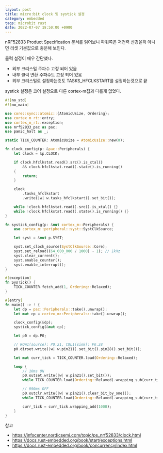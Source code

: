 ```yaml
---
layout: post
title: micro:bit clock 및 systick 설정
category: embedded
tags: microbit rust
date: 2022-07-07 18:50:00 +0900
---
```


nRF52833 Product Specification 문서를 읽어보니 파워쪽은 저전력 신경쓸꺼 아니면 리셋 기본값으로 충분해 보인다.

클럭 설정이 매우 간단했다.
- 외부 크리스털 주파수 고정 되어 있음
- 내부 클럭 변환 주파수도 고정 되어 있음
- 외부 크리스털로 설정하는것도 TASKS_HFCLKSTART를 설정하는것으로 끝

systick 설정은 코어 설정으로 다른 cortex-m칩과 다를게 없었다.

```rust
#![no_std]
#![no_main]

use core::sync::atomic::{AtomicUsize, Ordering};
use cortex_m_rt::entry;
use cortex_m_rt::exception;
use nrf52833_pac as pac;
use panic_halt as _;

static TICK_COUNTER: AtomicUsize = AtomicUsize::new(0);

fn clock_config(p: &pac::Peripherals) {
    let clock = &p.CLOCK;

    if clock.hfclkstat.read().src().is_xtal()
        && clock.hfclkstat.read().state().is_running()
    {
        return;
    }

    clock
        .tasks_hfclkstart
        .write(|w| w.tasks_hfclkstart().set_bit());

    while !clock.hfclkstat.read().src().is_xtal() {}
    while !clock.hfclkstat.read().state().is_running() {}
}

fn systick_config(p: &mut cortex_m::Peripherals) {
    use cortex_m::peripheral::syst::SystClkSource;

    let syst = &mut p.SYST;

    syst.set_clock_source(SystClkSource::Core);
    syst.set_reload((64_000_000 / 1000) - 1); // 1kHz
    syst.clear_current();
    syst.enable_counter();
    syst.enable_interrupt();
}

#[exception]
fn SysTick() {
    TICK_COUNTER.fetch_add(1, Ordering::Relaxed);
}

#[entry]
fn main() -> ! {
    let dp = pac::Peripherals::take().unwrap();
    let mut cp = cortex_m::Peripherals::take().unwrap();

    clock_config(&dp);
    systick_config(&mut cp);

    let p0 = dp.P0;

    // ROW1(source): P0.21, COL1(sink): P0.28
    p0.dirset.write(|w| w.pin21().set_bit().pin28().set_bit());

    let mut curr_tick = TICK_COUNTER.load(Ordering::Relaxed);

    loop {
        // 10ms ON
        p0.outset.write(|w| w.pin21().set_bit());
        while TICK_COUNTER.load(Ordering::Relaxed).wrapping_sub(curr_tick) < 10 {}

        // 990ms OFF
        p0.outclr.write(|w| w.pin21().clear_bit_by_one());
        while TICK_COUNTER.load(Ordering::Relaxed).wrapping_sub(curr_tick) < 1000 {}

        curr_tick = curr_tick.wrapping_add(1000);
    }
}
```

참고
- <https://infocenter.nordicsemi.com/topic/ps_nrf52833/clock.html>
- <https://docs.rust-embedded.org/book/start/exceptions.html>
- <https://docs.rust-embedded.org/book/concurrency/index.html>